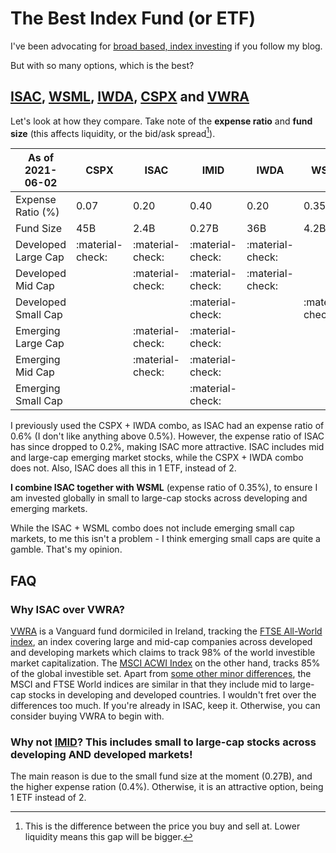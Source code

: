 # The Best Index Fund (or ETF)

I've been advocating for [broad based, index investing](2020-11-30-getting-started-with-investing.md) if you follow my blog.

But with so many options, which is the best?

## [ISAC](https://www.ishares.com/uk/individual/en/products/251850/ishares-msci-acwi-ucits-etf), [WSML](https://www.ishares.com/uk/individual/en/products/296576/ishares-msci-world-small-cap-ucits-etf-usd-(acc)-fund), [IWDA](https://www.ishares.com/uk/individual/en/products/251882/), [CSPX](https://www.ishares.com/uk/individual/en/products/253743/) and [VWRA](https://www.vanguardinvestments.dk/portal/instl/dk/en/product.html#/fundDetail/etf/portId=9679/assetCode=equity/?overview)

Let's look at how they compare. Take note of the **expense ratio** and **fund size** (this affects liquidity, or the bid/ask spread[^bid-ask-spread]).

| As of 2021-06-02    | CSPX             | ISAC             | IMID             | IWDA             | WSML             | VWRA             |
|---------------------|------------------|------------------|------------------|------------------|------------------|------------------|
| Expense Ratio (%)   | 0.07             | 0.20             | 0.40             | 0.20             | 0.35             | 0.22             |
| Fund Size           | 45B              | 2.4B             | 0.27B            | 36B              | 4.2B             | 2.6B             |
| Developed Large Cap | :material-check: | :material-check: | :material-check: | :material-check: |                  | :material-check: |
| Developed Mid Cap   |                  | :material-check: | :material-check: | :material-check: |                  | :material-check: |
| Developed Small Cap |                  |                  | :material-check: |                  | :material-check: |                  |
| Emerging Large Cap  |                  | :material-check: | :material-check: |                  |                  | :material-check: |
| Emerging Mid Cap    |                  | :material-check: | :material-check: |                  |                  | :material-check: |
| Emerging Small Cap  |                  |                  | :material-check: |                  |                  |                  |
    
I previously used the CSPX + IWDA combo, as ISAC had an expense ratio of 0.6% (I don't like anything above 0.5%). However, the expense ratio of ISAC has since dropped to 0.2%, making ISAC more attractive. ISAC includes mid and large-cap emerging market stocks, while the CSPX + IWDA combo does not. Also, ISAC does all this in 1 ETF, instead of 2.

**I combine ISAC together with WSML** (expense ratio of 0.35%), to ensure I am invested globally in small to large-cap stocks across developing and emerging markets.

While the ISAC + WSML combo does not include emerging small cap markets, to me this isn't a problem - I think emerging small caps are quite a gamble. That's my opinion.

## FAQ

### Why ISAC over VWRA?
[VWRA](https://www.vanguardinvestments.dk/portal/instl/dk/en/product.html#/fundDetail/etf/portId=9679/?overview) is a Vanguard fund dormiciled in Ireland, tracking the [FTSE All-World index](https://research.ftserussell.com/Analytics/Factsheets/Home/DownloadSingleIssue?issueName=AWORLDS&IsManual=false), an index covering large and mid-cap companies across developed and developing markets which claims to track 98% of the world investible market capitalization. The [MSCI ACWI Index](https://www.msci.com/documents/10199/8d97d244-4685-4200-a24c-3e2942e3adeb) on the other hand, tracks 85% of the global investible set. Apart from [some other minor differences](https://www.bankeronwheels.com/best-international-etfs/), the MSCI and FTSE World indices are similar in that they include mid to large-cap stocks in developing and developed countries. I wouldn't fret over the differences too much. If you're already in ISAC, keep it. Otherwise, you can consider buying VWRA to begin with.

### Why not [IMID](https://markets.ft.com/data/etfs/tearsheet/summary?s=IMID:LSE:USD)? This includes small to large-cap stocks across developing AND developed markets!
The main reason is due to the small fund size at the moment (0.27B), and the higher expense ration (0.4%). Otherwise, it is an attractive option, being 1 ETF instead of 2.

[^bid-ask-spread]: This is the difference between the price you buy and sell at. Lower liquidity means this gap will be bigger.